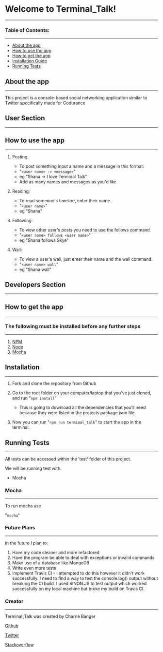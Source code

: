 # Welcome to Terminal_Talk!
--------------------------------

### Table of Contents:
***
* [About the app](#about-the-app)
* [How to use the app](#how-to-use-the-app)
* [How to get the app](#how-to-get-the-app)
* [Installation Guide](#installation)
* [Running Tests](#running-tests)


## About the app
***
This project is a console-based social networking application similar to Twitter specifically made for Codurance

## User Section
---------------

## How to use the app
***
1. Posting:
    * To post something input a name and a message in this format:
    * "`<user name> -> <message>`"
    * eg  "Shana -> I love Terminal Talk"
    * Add as many names and messages as you'd like

3. Reading:
    * To read someone's timeline, enter their name.
    * "`<user name>`"
    * eg  "Shana"

4. Following:
    * To view other user's posts you need to use the follows command.
    * "`<user name> follows <user name>`"
    * eg  "Shana follows Skye"

5. Wall:
    * To view a user's wall, just enter their name and the wall command.
    * "`<user name> wall`"
    * eg  "Shana wall"

## Developers Section
---------------------

## How to get the app
***

### The following must be installed before any further steps
***

1. [NPM](https://www.npmjs.com/)
2. [Node](https://nodejs.org/en/)
3. [Mocha](https://mochajs.org/)

## Installation
***

1. Fork and clone the repository from Github

2. Go to the root folder on your computer/laptop that you've just cloned, and run "`npm install`"
	* This is going to download all the dependencies that you'll need because they were listed in the projects package.json file.

3. Now you can run "`npm run terminal_talk`" to start the app in the terminal.

## Running Tests
***

All tests can be accessed within the 'test' folder of this project.

We will be running test with:
* Mocha

### Mocha
***

To run mocha use

"`mocha`"

### Future Plans
-----------

In the future I plan to:

1. Have my code cleaner and more refactored
2. Have the program be able to deal with exceptions or invalid commands
3. Make use of a database like MongoDB
4. Write even more tests
5. Implement Travis CI - I attempted to do this however it didn't work successfully. I need to find a way to test the console.log() output without breaking the CI build. I used SINON.JS to test output which worked successfully on my local machine but broke my build on Travis CI.

### Creator
-----------

Terminal_Talk was created by Charné Banger

[Github](https://github.com/ShanaSkydancer)

[Twitter](https://twitter.com/Shana_Skydancer)

[Stackoverflow](https://stackoverflow.com/users/7557788/shanaskydancer)